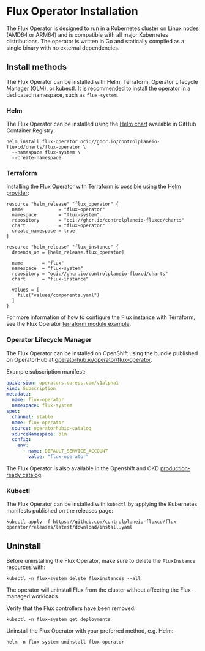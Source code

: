 # Flux Operator Installation

The Flux Operator is designed to run in a Kubernetes cluster on Linux nodes (AMD64 or ARM64)
and is compatible with all major Kubernetes distributions. The operator is written in Go and
statically compiled as a single binary with no external dependencies.

## Install methods

The Flux Operator can be installed with Helm, Terraform, Operator Lifecycle Manager (OLM), or kubectl.
It is recommended to install the operator in a dedicated namespace, such as `flux-system`.

### Helm

The Flux Operator can be installed using the
[Helm chart](https://github.com/controlplaneio-fluxcd/charts/tree/main/charts/flux-operator)
available in GitHub Container Registry:

```shell
helm install flux-operator oci://ghcr.io/controlplaneio-fluxcd/charts/flux-operator \
  --namespace flux-system \
  --create-namespace
```

### Terraform

Installing the Flux Operator with Terraform is possible using the
[Helm provider](https://registry.terraform.io/providers/hashicorp/helm/latest/docs):

```hcl
resource "helm_release" "flux_operator" {
  name             = "flux-operator"
  namespace        = "flux-system"
  repository       = "oci://ghcr.io/controlplaneio-fluxcd/charts"
  chart            = "flux-operator"
  create_namespace = true
}

resource "helm_release" "flux_instance" {
  depends_on = [helm_release.flux_operator]

  name       = "flux"
  namespace  = "flux-system"
  repository = "oci://ghcr.io/controlplaneio-fluxcd/charts"
  chart      = "flux-instance"

  values = [
    file("values/components.yaml")
  ]
}
```

For more information of how to configure the Flux instance with Terraform,
see the Flux Operator
[terraform module example](https://github.com/controlplaneio-fluxcd/flux-operator/tree/main/config/terraform).

### Operator Lifecycle Manager

The Flux Operator can be installed on OpenShift using the bundle published on OperatorHub
at [operatorhub.io/operator/flux-operator](https://operatorhub.io/operator/flux-operator).

Example subscription manifest:

```yaml
apiVersion: operators.coreos.com/v1alpha1
kind: Subscription
metadata:
  name: flux-operator
  namespace: flux-system
spec:
  channel: stable
  name: flux-operator
  source: operatorhubio-catalog
  sourceNamespace: olm
  config:
    env:
      - name: DEFAULT_SERVICE_ACCOUNT
        value: "flux-operator"
```

The Flux Operator is also available in the Openshift and OKD
[production-ready catalog](https://github.com/redhat-openshift-ecosystem/community-operators-prod).

### Kubectl

The Flux Operator can be installed with `kubectl` by
applying the Kubernetes manifests published on the releases page:

```shell
kubectl apply -f https://github.com/controlplaneio-fluxcd/flux-operator/releases/latest/download/install.yaml
```

## Uninstall

Before uninstalling the Flux Operator, make sure to delete the `FluxInstance` resources with:

```shell
kubectl -n flux-system delete fluxinstances --all
```

The operator will uninstall Flux from the cluster without affecting the Flux-managed workloads.

Verify that the Flux controllers have been removed:

```shell
kubectl -n flux-system get deployments
```

Uninstall the Flux Operator with your preferred method, e.g. Helm:

```shell
helm -n flux-system uninstall flux-operator
```
